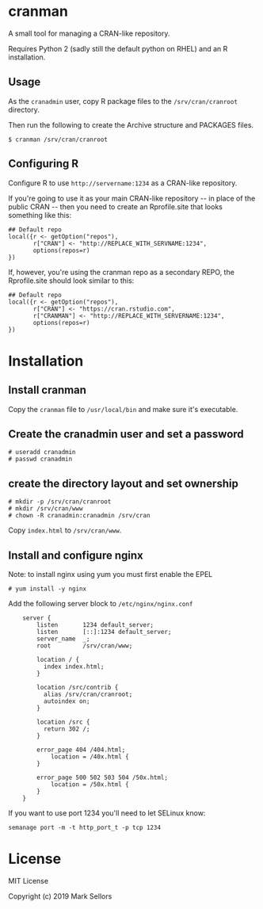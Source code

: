 # cranman

A small tool for managing a CRAN-like repository.

Requires Python 2 (sadly still the default python on RHEL) and an R installation.

## Usage

As the `cranadmin` user, copy R package files to the `/srv/cran/cranroot` directory.

Then run the following to create the Archive structure and PACKAGES files.

```
$ cranman /srv/cran/cranroot
```

## Configuring R

Configure R to use `http://servername:1234` as a CRAN-like repository.

If you're going to use it as your main CRAN-like repository -- in place of the public CRAN -- then you need to create an Rprofile.site that looks something like this:

```
## Default repo
local({r <- getOption("repos"),
       r["CRAN"] <- "http://REPLACE_WITH_SERVNAME:1234",
       options(repos=r)
})
```

If, however, you're using the cranman repo as a secondary REPO, the Rprofile.site should look similar to this:

```
## Default repo
local({r <- getOption("repos"),
       r["CRAN"] <- "https://cran.rstudio.com",
       r["CRANMAN"] <- "http://REPLACE_WITH_SERVERNAME:1234",
       options(repos=r)
})
```





# Installation

## Install cranman

Copy the `cranman` file to `/usr/local/bin` and make sure it's executable.

## Create the cranadmin user and set a password

```
# useradd cranadmin
# passwd cranadmin
```



## create the directory layout and set ownership

```
# mkdir -p /srv/cran/cranroot
# mkdir /srv/cran/www
# chown -R cranadmin:cranadmin /srv/cran
```

Copy `index.html` to `/srv/cran/www`.


## Install and configure nginx

Note: to install nginx using yum you must first enable the EPEL

```
# yum install -y nginx
```

Add the following server block to `/etc/nginx/nginx.conf`

```
    server {
        listen       1234 default_server;
        listen       [::]:1234 default_server;
        server_name  _;
        root         /srv/cran/www;

        location / {
          index index.html;
        }

        location /src/contrib {
          alias /srv/cran/cranroot;
          autoindex on;
        }

        location /src {
          return 302 /;
        }

        error_page 404 /404.html;
            location = /40x.html {
        }

        error_page 500 502 503 504 /50x.html;
            location = /50x.html {
        }
    }
```

If you want to use port 1234 you'll need to let SELinux know:

```
semanage port -m -t http_port_t -p tcp 1234
```

# License

MIT License

Copyright (c) 2019 Mark Sellors
